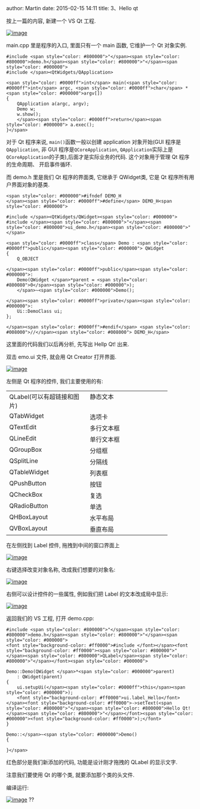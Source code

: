 author: Martin
date: 2015-02-15 14:11
title: 3、Hello qt

按上一篇的内容, 新建一个 VS Qt 工程.

[![image](http://www.smallcpp.cn/wp-content/uploads/2015/02/image_thumb16.png)](http://www.smallcpp.cn/wp-content/uploads/2015/02/image16.png)

main.cpp 里是程序的入口, 里面只有一个 main 函数, 它维护一个 Qt 对象实例.

    #include <span style="color: #800000">"</span><span style="color: #800000">demo.h</span><span style="color: #800000">"</span><span style="color: #000000">
    #include </span><QtWidgets/QApplication>

    <span style="color: #0000ff">int</span> main(<span style="color: #0000ff">int</span> argc, <span style="color: #0000ff">char</span> *<span style="color: #000000">argv[])
    {
        QApplication a(argc, argv);
        Demo w;
        w.show();
        </span><span style="color: #0000ff">return</span><span style="color: #000000"> a.exec();
    }</span>




对于 Qt 程序来说, `main()`函数一般以创建 application 对象开始(GUI 程序是`QApplication`, 非 GUI 程序是`QCoreApplication`, `QApplication`实际上是`QCoreApplication`的子类),后面才是实际业务的代码. 这个对象用于管理 Qt 程序的生命周期、 开启事件循环.







而 demo.h 里是我们 Qt 程序的界面类, 它继承于 QWidget类, 它是 Qt 程序所有用户界面对象的基类.




    <span style="color: #000000">#ifndef DEMO_H
    </span><span style="color: #0000ff">#define</span> DEMO_H<span style="color: #000000">

    #include </span><QtWidgets/QWidget><span style="color: #000000">
    #include </span><span style="color: #800000">"</span><span style="color: #800000">ui_demo.h</span><span style="color: #800000">"</span>

    <span style="color: #0000ff">class</span> Demo : <span style="color: #0000ff">public</span><span style="color: #000000"> QWidget
    {
        Q_OBJECT

    </span><span style="color: #0000ff">public</span><span style="color: #000000">:
        Demo(QWidget </span>*parent = <span style="color: #800080">0</span><span style="color: #000000">);
        </span>~<span style="color: #000000">Demo();

    </span><span style="color: #0000ff">private</span><span style="color: #000000">:
        Ui::DemoClass ui;
    };

    </span><span style="color: #0000ff">#endif</span> <span style="color: #008000">//</span><span style="color: #008000"> DEMO_H</span>




这里面的代码我们以后再分析, 先写出 Hellp Qt! 出来.







双击 emo.ui 文件, 就会用 Qt Creator 打开界面.




[![image](http://www.smallcpp.cn/wp-content/uploads/2015/02/image_thumb17.png)](http://www.smallcpp.cn/wp-content/uploads/2015/02/image17.png)







左侧是 Qt 程序的控件, 我们主要使用的有:





<table cellpadding="2" cellspacing="0" border="0" width="400" >
<tbody >
<tr >

<td width="200" valign="top" >QLabel(可以有超链接和图片)
</td>

<td width="200" valign="top" >静态文本
</td></tr>
<tr >

<td width="200" valign="top" >QTabWidget
</td>

<td width="200" valign="top" >选项卡
</td></tr>
<tr >

<td width="200" valign="top" >QTextEdit
</td>

<td width="200" valign="top" >多行文本框
</td></tr>
<tr >

<td width="200" valign="top" >QLineEdit
</td>

<td width="200" valign="top" >单行文本框
</td></tr>
<tr >

<td width="200" valign="top" >QGroupBox
</td>

<td width="200" valign="top" >分组框
</td></tr>
<tr >

<td width="200" valign="top" >QSplitLine
</td>

<td width="200" valign="top" >分隔线
</td></tr>
<tr >

<td width="200" valign="top" >QTableWidget
</td>

<td width="200" valign="top" >列表框
</td></tr>
<tr >

<td width="200" valign="top" >QPushButton
</td>

<td width="200" valign="top" >按钮
</td></tr>
<tr >

<td width="200" valign="top" >QCheckBox
</td>

<td width="200" valign="top" >复选
</td></tr>
<tr >

<td width="200" valign="top" >QRadioButton
</td>

<td width="200" valign="top" >单选
</td></tr>
<tr >

<td width="200" valign="top" >QHBoxLayout
</td>

<td width="200" valign="top" >水平布局
</td></tr>
<tr >

<td width="200" valign="top" >QVBoxLayout
</td>

<td width="200" valign="top" >垂直布局
</td></tr></tbody></table>




在左侧找到 Label 控件, 拖拽到中间的窗口界面上




[![image](http://www.smallcpp.cn/wp-content/uploads/2015/02/image_thumb18.png)](http://www.smallcpp.cn/wp-content/uploads/2015/02/image18.png)







右键选择改变对象名称, 改成我们想要的对象名:




[![image](http://www.smallcpp.cn/wp-content/uploads/2015/02/image_thumb19.png)](http://www.smallcpp.cn/wp-content/uploads/2015/02/image19.png)







右侧可以设计控件的一些属性, 例如我们把 Label 的文本改成局中显示:




[![image](http://www.smallcpp.cn/wp-content/uploads/2015/02/image_thumb20.png)](http://www.smallcpp.cn/wp-content/uploads/2015/02/image20.png)







返回我们的 VS 工程, 打开 demo.cpp:




    #include <span style="color: #800000">"</span><span style="color: #800000">demo.h</span><span style="color: #800000">"</span><span style="color: #000000">
    <font style="background-color: #ff0000">#include </font></span><font style="background-color: #ff0000"><span style="color: #800000">"</span><span style="color: #800000">QLabel</span><span style="color: #800000">"</span></font><span style="color: #000000">

    Demo::Demo(QWidget </span>*<span style="color: #000000">parent)
        : QWidget(parent)
    {
        ui.setupUi(</span><span style="color: #0000ff">this</span><span style="color: #000000">);
        <font style="background-color: #ff0000">ui.label_Hello</font></span><font style="background-color: #ff0000">->setText(<span style="color: #800000">"</span><span style="color: #800000">Hello Qt!</span><span style="color: #800000">"</span></font><span style="color: #000000"><font style="background-color: #ff0000">);</font>
    }

    Demo::</span>~<span style="color: #000000">Demo()
    {

    }</span>







红色部分是我们新添加的代码, 功能是设计刚才拖拽的 QLabel 的显示文字.




注意我们要使用 Qt 的哪个类, 就要添加那个类的头文件.







编译运行:




[![image](http://www.smallcpp.cn/wp-content/uploads/2015/02/image_thumb21.png)](http://www.smallcpp.cn/wp-content/uploads/2015/02/image21.png)
??
